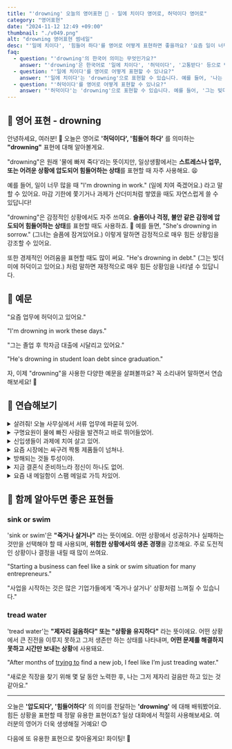```yaml
---
title: "'drowning' 오늘의 영어표현 🌊 - 일에 치이다 영어로, 허덕이다 영어로"
category: "영어표현"
date: "2024-11-12 12:49 +09:00"
thumbnail: "./v049.png"
alt: "drowning 영어표현 썸네일"
desc: "'일에 치이다', '힘들어 하다'를 영어로 어떻게 표현하면 좋을까요? '요즘 일이 너무 많아서 정신이 없어요.', '그녀는 슬픔에 잠겨있어요.' 등을 영어로 표현하는 법을 배워봅시다. 다양한 예문을 통해서 연습하고 본인의 표현으로 만들어 보세요."
faq:
  - question: "'drowning'의 한국어 의미는 무엇인가요?"
    answer: "'drowning'은 한국어로 '일에 치이다', '허덕이다', '고통받다' 등으로 번역될 수 있습니다."
  - question: "'일에 치이다'를 영어로 어떻게 표현할 수 있나요?"
    answer: "'일에 치이다'는 'drowning'으로 표현할 수 있습니다. 예를 들어, '나는 일에 치여 죽겠어'는 'I'm drowning in work'로 말할 수 있습니다."
  - question: "'허덕이다'를 영어로 어떻게 표현할 수 있나요?"
    answer: "'허덕이다'는 'drowning'으로 표현할 수 있습니다. 예를 들어, '그는 빚더미에 허덕이고 있다'는 'He's drowning in debt'로 말할 수 있습니다."
---
```


## 🌟 영어 표현 - drowning

안녕하세요, 여러분! 👋 오늘은 영어로 **'허덕이다', '힘들어 하다'** 를 의미하는 **"drowning"** 표현에 대해 알아볼게요.

"drowning"은 원래 '물에 빠져 죽다'라는 뜻이지만, 일상생활에서는 **스트레스나 업무, 또는 어려운 상황에 압도되어 힘들어하는 상태**를 표현할 때 자주 사용해요. 😫

예를 들어, 일이 너무 많을 때 "I'm drowning in work." (일에 치여 죽겠어요.) 라고 말할 수 있어요. 마감 기한에 쫓기거나 과제가 산더미처럼 쌓였을 때도 자연스럽게 쓸 수 있답니다!

"drowning"은 감정적인 상황에서도 자주 쓰여요. **슬픔이나 걱정, 불안 같은 감정에 압도되어 힘들어하는 상태**를 표현할 때도 사용하죠. 🌊 예를 들면, "She's drowning in sorrow." (그녀는 슬픔에 잠겨있어요.) 이렇게 말하면 감정적으로 매우 힘든 상황임을 강조할 수 있어요.

또한 경제적인 어려움을 표현할 때도 많이 써요. "He's drowning in debt." (그는 빚더미에 허덕이고 있어요.) 처럼 말하면 재정적으로 매우 힘든 상황임을 나타낼 수 있답니다.

<script async src="https://pagead2.googlesyndication.com/pagead/js/adsbygoogle.js?client=ca-pub-1465612013356152"
     crossorigin="anonymous"></script>
<!-- engple-horizontal-ad -->

<ins class="adsbygoogle"
     style="display:block"
     data-ad-client="ca-pub-1465612013356152"
     data-ad-slot="2106896038"
     data-ad-format="auto"
     data-full-width-responsive="true"></ins>

<script>
     (adsbygoogle = window.adsbygoogle || []).push({});
</script>

## 📖 예문

"요즘 업무에 허덕이고 있어요."

"I'm drowning in work these days."

"그는 졸업 후 학자금 대출에 시달리고 있어요."

"He's drowning in student loan debt since graduation."

자, 이제 "drowning"을 사용한 다양한 예문을 살펴볼까요? 꼭 소리내어 말하면서 연습해보세요! 🎯

## 💬 연습해보기

<details>
<summary>살려줘! 오늘 사무실에서 서류 업무에 파묻혀 있어.</summary>
<span>Help! I'm drowning in paperwork at the office today.</span>
</details>

<details>
<summary>구명요원이 물에 빠진 사람을 발견하고 바로 뛰어들었어.</summary>
<span>The lifeguard spotted someone drowning and immediately jumped in.</span>
</details>

<details>
<summary>신입생들이 과제에 치여 살고 있어.</summary>
<span>These new freshmen are drowning in assignments.</span>
</details>

<details>
<summary>요즘 시장에는 싸구려 짝퉁 제품들이 넘쳐나.</summary>
<span>The market is drowning in cheap knockoffs these days.</span>
</details>

<details>
<summary>방해되는 것들 투성이야.</summary>
<span>I'm drowning in <a href="/blog/in-english/190.distraction/">distractions</a>.</span>
</details>

<details>
<summary>지금 결혼식 준비하느라 정신이 하나도 없어.</summary>
<span>We're drowning in wedding planning details right now.</span>
</details>

<details>
<summary>요즘 내 메일함이 스팸 메일로 가득 차있어.</summary>
<span>My inbox is drowning in spam emails lately.</span>
</details>

## 🤝 함께 알아두면 좋은 표현들

### sink or swim

'sink or swim'은 **"죽거나 살거나"** 라는 뜻이에요. 어떤 상황에서 성공하거나 실패하는 것만을 선택해야 할 때 사용되며, **위험한 상황에서의 생존 경쟁**을 강조해요. 주로 도전적인 상황이나 결정을 내릴 때 많이 쓰여요.

"Starting a business can feel like a sink or swim situation for many entrepreneurs."

"사업을 시작하는 것은 많은 기업가들에게 '죽거나 살거나' 상황처럼 느껴질 수 있습니다."

### tread water

'tread water'는 **"제자리 걸음하다" 또는 "상황을 유지하다"** 라는 뜻이에요. 어떤 상황에서 큰 진전을 이루지 못하고 그저 생존만 하는 상태를 나타내며, **어떤 문제를 해결하지 못하고 시간만 보내는 상황**에 사용돼요.

"After months of [trying to](/blog/in-english/117.try-to/) find a new job, I feel like I’m just treading water."

"새로운 직장을 찾기 위해 몇 달 동안 노력한 후, 나는 그저 제자리 걸음만 하고 있는 것 같아요."

---

오늘은 **'압도되다', '힘들어하다'** 의 의미를 전달하는 **'drowning'** 에 대해 배워봤어요. 힘든 상황을 표현할 때 정말 유용한 표현이죠? 일상 대화에서 적절히 사용해보세요. 여러분의 영어가 더욱 생생해질 거예요! 😊

다음에 또 유용한 표현으로 찾아올게요! 화이팅! 💪
